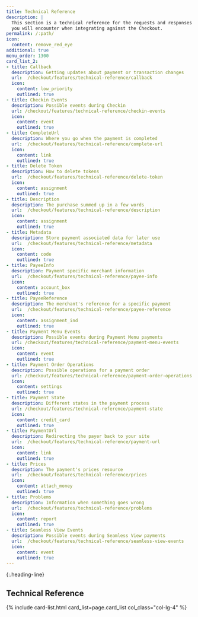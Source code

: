 ```yaml
---
title: Technical Reference
description: |
  This section is a technical reference for the requests and responses
  you will encounter when integrating against the Checkout.
permalink: /:path/
icon:
  content: remove_red_eye
additional: true
menu_order: 1300
card_list_2:
- title: Callback
  description: Getting updates about payment or transaction changes
  url:  /checkout/features/technical-reference/callback
  icon:
    content: low_priority
    outlined: true
- title: Checkin Events
  description: Possible events during Checkin
  url: /checkout/features/technical-reference/checkin-events
  icon:
    content: event
    outlined: true
- title: CompleteUrl
  description: Where you go when the payment is completed
  url:  /checkout/features/technical-reference/complete-url
  icon:
    content: link
    outlined: true
- title: Delete Token
  description: How to delete tokens
  url:  /checkout/features/technical-reference/delete-token
  icon:
    content: assignment
    outlined: true
- title: Description
  description: The purchase summed up in a few words
  url:  /checkout/features/technical-reference/description
  icon:
    content: assignment
    outlined: true
- title: Metadata
  description: Store payment associated data for later use
  url:  /checkout/features/technical-reference/metadata
  icon:
    content: code
    outlined: true
- title: PayeeInfo
  description: Payment specific merchant information
  url:  /checkout/features/technical-reference/payee-info
  icon:
    content: account_box
    outlined: true
- title: PayeeReference
  description: The merchant's reference for a specific payment
  url:  /checkout/features/technical-reference/payee-reference
  icon:
    content: assignment_ind
    outlined: true
- title: Payment Menu Events
  description: Possible events during Payment Menu payments
  url: /checkout/features/technical-reference/payment-menu-events
  icon:
    content: event
    outlined: true
- title: Payment Order Operations
  description: Possible operations for a payment order
  url: /checkout/features/technical-reference/payment-order-operations
  icon:
    content: settings
    outlined: true
- title: Payment State
  description: Different states in the payment process
  url: /checkout/features/technical-reference/payment-state
  icon:
    content: credit_card
    outlined: true
- title: PaymentUrl
  description: Redirecting the payer back to your site
  url:  /checkout/features/technical-reference/payment-url
  icon:
    content: link
    outlined: true
- title: Prices
  description: The payment's prices resource
  url:  /checkout/features/technical-reference/prices
  icon:
    content: attach_money
    outlined: true
- title: Problems
  description: Information when something goes wrong
  url:  /checkout/features/technical-reference/problems
  icon:
    content: report
    outlined: true
- title: Seamless View Events
  description: Possible events during Seamless View payments
  url:  /checkout/features/technical-reference/seamless-view-events
  icon:
    content: event
    outlined: true
---
```



{:.heading-line}

## Technical Reference

{% include card-list.html card_list=page.card_list
    col_class="col-lg-4" %}
